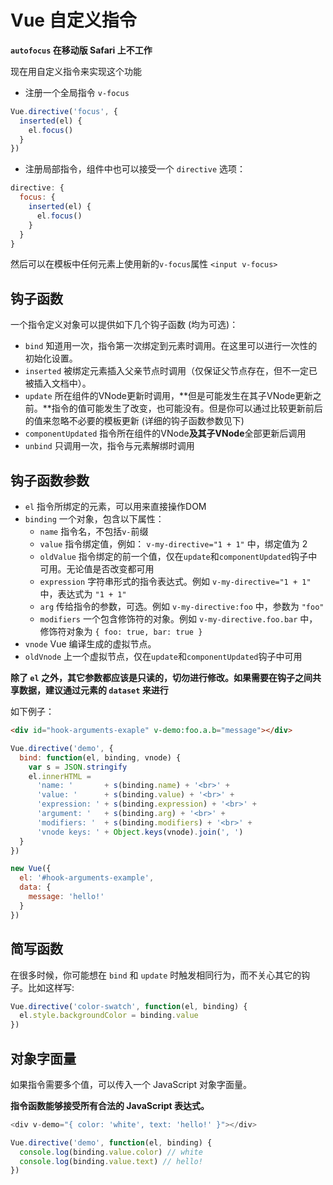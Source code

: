 # Vue 自定义指令

**`autofocus` 在移动版 Safari 上不工作**

现在用自定义指令来实现这个功能

- 注册一个全局指令 `v-focus`

```js
Vue.directive('focus', {
  inserted(el) {
    el.focus()
  }
})
```

- 注册局部指令，组件中也可以接受一个 `directive` 选项：

```js
directive: {
  focus: {
    inserted(el) {
      el.focus()
    }
  }
}
```

然后可以在模板中任何元素上使用新的`v-focus`属性 `<input v-focus>`

## 钩子函数

一个指令定义对象可以提供如下几个钩子函数 (均为可选)：

- `bind` 知道用一次，指令第一次绑定到元素时调用。在这里可以进行一次性的初始化设置。
- `inserted` 被绑定元素插入父亲节点时调用（仅保证父节点存在，但不一定已被插入文档中）。
- `update` 所在组件的VNode更新时调用，**但是可能发生在其子VNode更新之前。**指令的值可能发生了改变，也可能没有。但是你可以通过比较更新前后的值来忽略不必要的模板更新 (详细的钩子函数参数见下)
- `componentUpdated` 指令所在组件的VNode**及其子VNode**全部更新后调用
- `unbind` 只调用一次，指令与元素解绑时调用

## 钩子函数参数

- `el` 指令所绑定的元素，可以用来直接操作DOM
- `binding` 一个对象，包含以下属性：
  - `name` 指令名，不包括`v-`前缀
  - `value` 指令绑定值，例如： `v-my-directive="1 + 1"` 中，绑定值为 2
  - `oldValue` 指令绑定的前一个值，仅在`update`和`componentUpdated`钩子中可用。无论值是否改变都可用
  - `expression` 字符串形式的指令表达式。例如 `v-my-directive="1 + 1"` 中，表达式为 `"1 + 1"`
  - `arg` 传给指令的参数，可选。例如 `v-my-directive:foo` 中，参数为 `"foo"`
  - `modifiers` 一个包含修饰符的对象。例如 `v-my-directive.foo.bar` 中，修饰符对象为 `{ foo: true, bar: true }`
- `vnode` Vue 编译生成的虚拟节点。
- `oldVnode` 上一个虚拟节点，仅在`update`和`componentUpdated`钩子中可用

**除了 `el` 之外，其它参数都应该是只读的，切勿进行修改。如果需要在钩子之间共享数据，建议通过元素的 `dataset` 来进行**

如下例子：

```html
<div id="hook-arguments-exaple" v-demo:foo.a.b="message"></div>
```

```js
Vue.directive('demo', {
  bind: function(el, binding, vnode) {
    var s = JSON.stringify
    el.innerHTML =
      'name: '       + s(binding.name) + '<br>' +
      'value: '      + s(binding.value) + '<br>' +
      'expression: ' + s(binding.expression) + '<br>' +
      'argument: '   + s(binding.arg) + '<br>' +
      'modifiers: '  + s(binding.modifiers) + '<br>' +
      'vnode keys: ' + Object.keys(vnode).join(', ')
  }
})

new Vue({
  el: '#hook-arguments-example',
  data: {
    message: 'hello!'
  }
})
```

## 简写函数

在很多时候，你可能想在 `bind` 和 `update` 时触发相同行为，而不关心其它的钩子。比如这样写:

```js
Vue.directive('color-swatch', function(el, binding) {
  el.style.backgroundColor = binding.value
})
```

## 对象字面量

如果指令需要多个值，可以传入一个 JavaScript 对象字面量。

**指令函数能够接受所有合法的 JavaScript 表达式。**

```js
<div v-demo="{ color: 'white', text: 'hello!' }"></div>

Vue.directive('demo', function(el, binding) {
  console.log(binding.value.color) // white
  console.log(binding.value.text) // hello!
})
```
